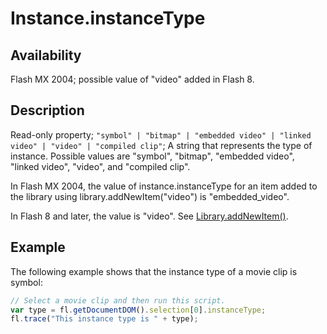 # Instance.instanceType

## Availability

Flash MX 2004; possible value of "video" added in Flash 8.

## Description

Read-only property; `"symbol" | "bitmap" | "embedded video" | "linked video" | "video" | "compiled clip"`; A string that represents the type of instance. Possible values are "symbol", "bitmap", "embedded video", "linked video", "video", and "compiled clip".

In Flash MX 2004, the value of instance.instanceType for an item added to the library using library.addNewItem("video") is "embedded\_video".

In Flash 8 and later, the value is "video". See [Library.addNewItem()](../Library_object/Library1.md).

## Example

The following example shows that the instance type of a movie clip is symbol:

```javascript
// Select a movie clip and then run this script.
var type = fl.getDocumentDOM().selection[0].instanceType;
fl.trace("This instance type is " + type);
```
